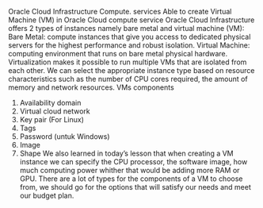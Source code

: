 Oracle Cloud Infrastructure Compute. services Able to create Virtual Machine (VM) in Oracle Cloud compute service
Oracle Cloud Infrastructure offers 2 types of instances namely bare metal and virtual machine (VM): 
Bare Metal: compute instances that give you access to dedicated physical servers for the highest performance and robust isolation. 
Virtual Machine: computing environment that runs on bare metal physical hardware. Virtualization makes it possible to run multiple VMs that are isolated from each other.
We can select the appropriate instance type based on resource characteristics such as the number of CPU cores required, the amount of memory and network resources. 
VMs components
1.	Availability domain
2.	Virtual cloud network
3.	Key pair (For Linux)
4.	Tags
5.	Password (untuk Windows)
6.	Image
7.	Shape
We also learned in today’s lesson that when creating a VM instance we can specify the CPU processor, the software image, how much computing power whither that would be adding more RAM or GPU.
There are a lot of types for the components of a VM to choose from, we should go for the options that will satisfy our needs and meet our budget plan.
